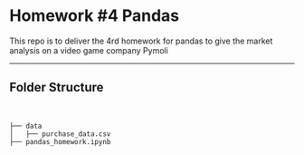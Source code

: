 # Homework #4 Pandas

<p>
    This repo is to deliver the 4rd homework for pandas to give the market analysis on a video game company Pymoli
</p>

---

## Folder Structure

<br />

```
├── data
│   ├── purchase_data.csv
├── pandas_homework.ipynb
```
